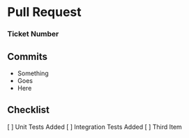 # Pull Request

### Ticket Number


## Commits
- Something
- Goes
- Here


## Checklist
[ ] Unit Tests Added
[ ] Integration Tests Added
[ ] Third Item
